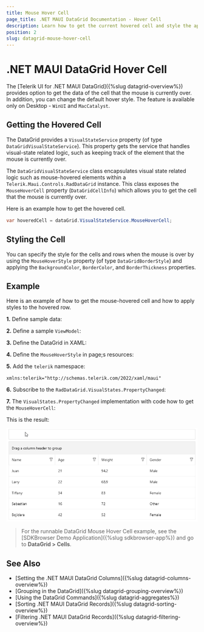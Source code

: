 ```yaml
---
title: Mouse Hover Cell
page_title: .NET MAUI DataGrid Documentation - Hover Cell
description: Learn how to get the current hovered cell and style the appearance of the cell of the Telerik UI for .NET MAUI DataGrid component.
position: 2
slug: datagrid-mouse-hover-cell
---
```


# .NET MAUI DataGrid Hover Cell

 The [Telerik UI for .NET MAUI DataGrid]({%slug datagrid-overview%}) provides option to get the data of the cell that the mouse is currently over. In addition, you can change the default hover style. The feature is available only on Desktop - `WinUI` and `MacCatalyst`.

## Getting the Hovered Cell

The DataGrid provides a `VisualStateService` property (of type `DataGridVisualStateService`). This property gets the service that handles visual-state related logic, such as keeping track of the element that the mouse is currently over.

The `DataGridVisualStateService` class encapsulates visual state related logic such as mouse-hovered elements within a `Telerik.Maui.Controls.RadDataGrid` instance. This class exposes the `MouseHoverCell` property (`DataGridCellInfo`) which allows you to get the cell that the mouse is currently over.

Here is an example how to get the hovered cell.

```C#
var hoveredCell = dataGrid.VisualStateService.MouseHoverCell;
```

## Styling the Cell

You can specify the style for the cells and rows when the mouse is over by using the `MouseHoverStyle` property (of type `DataGridBorderStyle`) and applying the `BackgroundColor`, `BorderColor`, and `BorderThickness` properties.

## Example

Here is an example of how to get the mouse-hovered cell and how to apply styles to the hovered row.

**1.** Define sample data:

<snippet id='datagrid-persondetails' />

**2.** Define a sample `ViewModel`:

<snippet id='datagrid-reordering-viewmodel' />

**3.** Define the DataGrid in XAML:

<snippet id='datagrid-mousehovercell' />

**4.** Define the `MouseHoverStyle` in page;s resources:

<snippet id='datagrid-cells-hover-style' />

**5.** Add the `telerik` namespace:

```XAML
xmlns:telerik="http://schemas.telerik.com/2022/xaml/maui"
```

**6.** Subscribe to the `RadDataGrid.VisualStates.PropertyChanged`:

<snippet id='datagrid-visualstateservice-propertychanged' />

**7.** The `VisualStates.PropertyChanged` implementation with code how to get the `MouseHoverCell`:

<snippet id='visualstate-service' />

This is the result:

![.NET MAUI DataGrid Mouse Hover Cell](../images/datagrid-mousehover-cell.gif)

> For the runnable DataGrid Mouse Hover Cell example, see the [SDKBrowser Demo Application]({%slug sdkbrowser-app%}) and go to **DataGrid > Cells**.

## See Also

- [Setting the .NET MAUI DataGrid Columns]({%slug datagrid-columns-overview%})
- [Grouping in the DataGrid]({%slug datagrid-grouping-overview%})
- [Using the DataGrid Commands]({%slug datagrid-aggregates%})
- [Sorting .NET MAUI DataGrid Records]({%slug datagrid-sorting-overview%})
- [Filtering .NET MAUI DataGrid Records]({%slug datagrid-filtering-overview%})